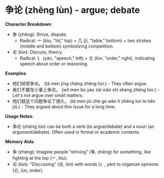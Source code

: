 # **争论 (zhēng lùn) - argue; debate**

**Character Breakdown**:  
- 争 (zhēng): Strive, dispute.
  - Radical: 亠 (tóu, "lid," top) + 几 (jī, "table," bottom) + two strokes (middle and bottom) symbolizing competition.  
- 论 (lùn): Discuss, theory.
  - Radical: 讠 (yán, "speech," left) + 仑 (lún, "order," right), indicating speech about order or reasoning.

**Examples**:  
- 他们经常争论。 (tā men jīng cháng zhēng lùn.) - They often argue.  
- 我们不要在小事上争论。 (wǒ men bú yào zài xiǎo shì shàng zhēng lùn.) - Let's not argue over small matters.  
- 他们就这个问题争论了很久。 (tā men jiù zhè ge wèn tí zhēng lùn le hěn jiǔ.) - They argued about this issue for a long time.

**Usage Notes**:  
- 争论 (zhēng lùn) can be both a verb (to argue/debate) and a noun (an argument/debate). Often used in formal or academic contexts.

**Memory Aids**:  
- 争 (zhēng): Imagine people “striving” (争, zhēng) for something, like fighting at the top (亠, tóu).  
- 论 (lùn): “Discussing” (论, lùn) with words (讠, yán) to organize opinions (仑, lún, order).